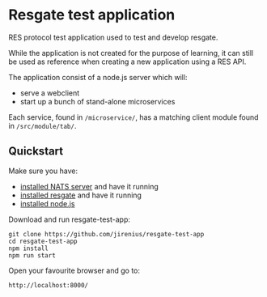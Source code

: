 # Resgate test application
RES protocol test application used to test and develop resgate.

While the application is not created for the purpose of learning, it can still be used as reference when creating a new application using a RES API.

The application consist of a node.js server which will:
* serve a webclient
* start up a bunch of stand-alone microservices

Each service, found in `/microservice/`, has a matching client module found in `/src/module/tab/`.

## Quickstart

Make sure you have:
* [installed NATS server](https://nats.io/download/nats-io/gnatsd/) and have it running
* [installed resgate](https://github.com/jirenius/resgate) and have it running
* [installed node.js](https://nodejs.org/en/download/)

Download and run resgate-test-app:

```
git clone https://github.com/jirenius/resgate-test-app
cd resgate-test-app
npm install
npm run start
```

Open your favourite browser and go to:

```
http://localhost:8000/
```
